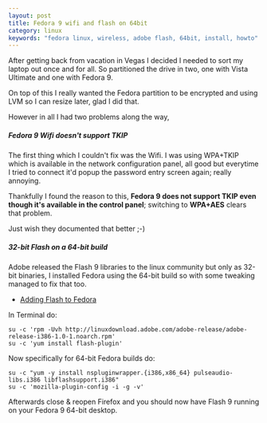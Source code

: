 ```yaml
---
layout: post
title: Fedora 9 wifi and flash on 64bit
category: linux
keywords: "fedora linux, wireless, adobe flash, 64bit, install, howto"
---
```


After getting back from vacation in Vegas I decided I needed to sort my laptop out once and for all.  So partitioned the drive in two, one with Vista Ultimate and one with Fedora 9.

On top of this I really wanted the Fedora partition to be encrypted and using LVM so I can resize later, glad I did that.

However in all I had two problems along the way,

##### Fedora 9 Wifi doesn't support TKIP

The first thing which I couldn't fix was the Wifi.  I was using WPA+TKIP which is available in the network configuration panel, all good but everytime I tried to connect it'd popup the password entry screen again; really annoying.

Thankfully I found the reason to this, **Fedora 9 does not support TKIP even though it's available in the control panel**; switching to **WPA+AES** clears that problem.

Just wish they documented that better ;-)

##### 32-bit Flash on a 64-bit build

Adobe released the Flash 9 libraries to the linux community but only as 32-bit binaries, I installed Fedora using the 64-bit build so with some tweaking managed to fix that too.

* [Adding Flash to Fedora](http://fedorasolved.org/browser-solutions/flash)

In Terminal do:

    su -c 'rpm -Uvh http://linuxdownload.adobe.com/adobe-release/adobe-release-i386-1.0-1.noarch.rpm'
    su -c 'yum install flash-plugin'

Now specifically for 64-bit Fedora builds do:

    su -c "yum -y install nspluginwrapper.{i386,x86_64} pulseaudio-libs.i386 libflashsupport.i386"
    su -c 'mozilla-plugin-config -i -g -v'

Afterwards close & reopen Firefox and you should now have Flash 9 running on your Fedora 9 64-bit desktop.
